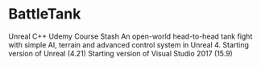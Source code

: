 # BattleTank
Unreal C++ Udemy Course Stash
An open-world head-to-head tank fight with simple AI, terrain and advanced control system in Unreal 4.
Starting version of Unreal (4.21)
Starting version of Visual Studio 2017 (15.9)
